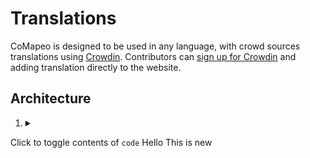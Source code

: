 # Translations

CoMapeo is designed to be used in any language, with crowd sources translations using [Crowdin](https://crowdin.com/project/comapeo-mobile). Contributors can [sign up for Crowdin](https://accounts.crowdin.com/register?continue=%2Fproject%2Fcomapeo-mobile) and adding translation directly to the website.

## Architecture

1. <details> <summary>

Click to toggle contents of `code`</summary> Hello This is new

</details>
